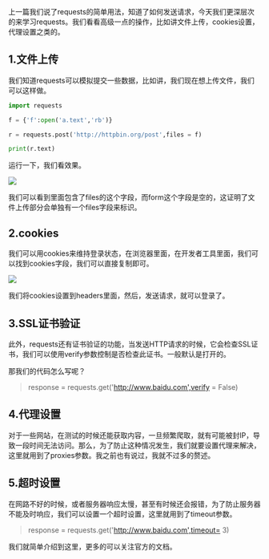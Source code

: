上一篇我们说了requests的简单用法，知道了如何发送请求，今天我们更深层次的来学习requests。我们看看高级一点的操作，比如讲文件上传，cookies设置，代理设置之类的。

## 1.文件上传

我们知道requests可以模拟提交一些数据，比如讲，我们现在想上传文件，我们可以这样做。

```python
import requests

f = {'f':open('a.text','rb')}

r = requests.post('http://httpbin.org/post',files = f)

print(r.text)
```

运行一下，我们看效果。

![](https://img-blog.csdnimg.cn/ef5e6ad92af0460382b2832b5d5dc8e2.png)

我们可以看到里面包含了files的这个字段，而form这个字段是空的，这证明了文件上传部分会单独有一个files字段来标识。

## 2.cookies

我们可以用cookies来维持登录状态，在浏览器里面，在开发者工具里面，我们可以找到cookies字段，我们可以直接复制即可。

![](https://img-blog.csdnimg.cn/122b633c68f4403984bf59754f65ba88.png)

我们将cookies设置到headers里面，然后，发送请求，就可以登录了。

## 3.SSL证书验证

此外，requests还有证书验证的功能，当发送HTTP请求的时候，它会检查SSL证书，我们可以使用verify参数控制是否检查此证书。一般默认是打开的。

那我们的代码怎么写呢？

> response = requests.get\('http://www.baidu.com',verify = False\)

## 4.代理设置

对于一些网站，在测试的时候还能获取内容，一旦频繁爬取，就有可能被封IP，导致一段时间无法访问。那么，为了防止这种情况发生，我们就要设置代理来解决，这里就用到了proxies参数。我之前也有说过，我就不过多的赘述。

## 5.超时设置

在网路不好的时候，或者服务器响应太慢，甚至有时候还会报错，为了防止服务器不能及时响应，我们可以设置一个超时设置，这里就用到了timeout参数。

> response = requests.get\('http://www.baidu.com',timeout= 3\)

我们就简单介绍到这里，更多的可以关注官方的文档。